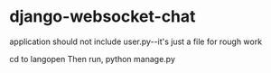 # django-websocket-chat

application should not include user.py--it's just a file for rough work

cd to langopen
Then run, python manage.py
